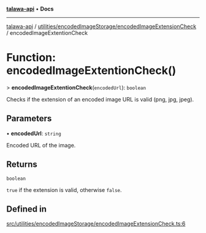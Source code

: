 [**talawa-api**](../../../../README.md) • **Docs**

***

[talawa-api](../../../../modules.md) / [utilities/encodedImageStorage/encodedImageExtensionCheck](../README.md) / encodedImageExtentionCheck

# Function: encodedImageExtentionCheck()

\> **encodedImageExtentionCheck**(`encodedUrl`): `boolean`

Checks if the extension of an encoded image URL is valid (png, jpg, jpeg).

## Parameters

• **encodedUrl**: `string`

Encoded URL of the image.

## Returns

`boolean`

`true` if the extension is valid, otherwise `false`.

## Defined in

[src/utilities/encodedImageStorage/encodedImageExtensionCheck.ts:6](https://github.com/PalisadoesFoundation/talawa-api/blob/5e38dbf44e47f2fc703410fad29ab5c8f7f26c77/src/utilities/encodedImageStorage/encodedImageExtensionCheck.ts#L6)
